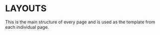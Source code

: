 # LAYOUTS

This is the main structure of every page and is used as the template from each individual page.
